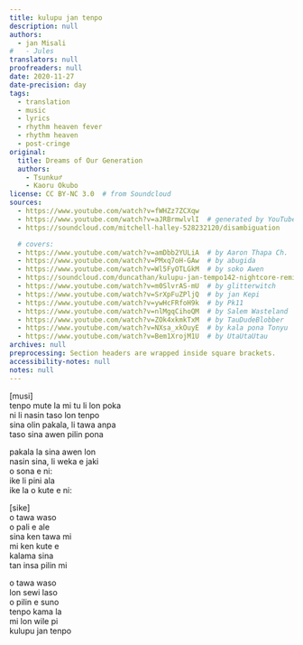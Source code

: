 ```yaml
---
title: kulupu jan tenpo
description: null
authors:
  - jan Misali
#   - Jules
translators: null
proofreaders: null
date: 2020-11-27
date-precision: day
tags:
  - translation
  - music
  - lyrics
  - rhythm heaven fever
  - rhythm heaven
  - post-cringe
original:
  title: Dreams of Our Generation
  authors:
    - Tsunku♂
    - Kaoru Okubo
license: CC BY-NC 3.0  # from Soundcloud
sources:
  - https://www.youtube.com/watch?v=fWHZz7ZCXqw
  - https://www.youtube.com/watch?v=aJRBrmwlvlI  # generated by YouTube
  - https://soundcloud.com/mitchell-halley-528232120/disambiguation

  # covers:
  - https://www.youtube.com/watch?v=amDbb2YULiA  # by Aaron Thapa Ch.
  - https://www.youtube.com/watch?v=PMxq7oH-GAw  # by abugida
  - https://www.youtube.com/watch?v=Wl5FyOTLGkM  # by soko Awen
  - https://soundcloud.com/duncathan/kulupu-jan-tempo142-nightcore-remix  # by duncathan
  - https://www.youtube.com/watch?v=m0SlvrAS-mU  # by glitterwitch
  - https://www.youtube.com/watch?v=SrXpFuZPljQ  # by jan Kepi
  - https://www.youtube.com/watch?v=ywHcFRfoH9k  # by Pk11
  - https://www.youtube.com/watch?v=nlMgqCihoQM  # by Salem Wasteland
  - https://www.youtube.com/watch?v=ZOk4xkmkTxM  # by TauDudeBlobber
  - https://www.youtube.com/watch?v=NXsa_xkOuyE  # by kala pona Tonyu
  - https://www.youtube.com/watch?v=Bem1XrojM1U  # by UtaUtaUtau
archives: null
preprocessing: Section headers are wrapped inside square brackets.
accessibility-notes: null
notes: null
---
```


\[musi]  \
tenpo mute la mi tu li lon poka  \
ni li nasin taso lon tenpo  \
sina olin pakala, li tawa anpa  \
taso sina awen pilin pona

pakala la sina awen lon  \
nasin sina, li weka e jaki  \
o sona e ni:  \
ike li pini ala  \
ike la o kute e ni:

\[sike]  \
o tawa waso  \
o pali e ale  \
sina ken tawa mi  \
mi ken kute e  \
kalama sina  \
tan insa pilin mi

o tawa waso  \
lon sewi laso  \
o pilin e suno  \
tenpo kama la  \
mi lon wile pi  \
kulupu jan tenpo

